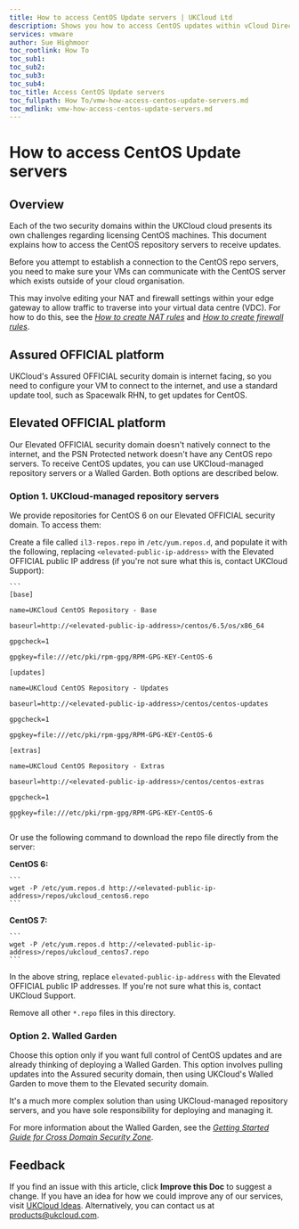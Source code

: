 ```yaml
---
title: How to access CentOS Update servers | UKCloud Ltd
description: Shows you how to access CentOS updates within vCloud Director
services: vmware
author: Sue Highmoor
toc_rootlink: How To
toc_sub1: 
toc_sub2:
toc_sub3:
toc_sub4:
toc_title: Access CentOS Update servers
toc_fullpath: How To/vmw-how-access-centos-update-servers.md
toc_mdlink: vmw-how-access-centos-update-servers.md
---
```


# How to access CentOS Update servers

## Overview

Each of the two security domains within the UKCloud cloud presents its own challenges regarding licensing CentOS machines. This document explains how to access the CentOS repository servers to receive updates.

Before you attempt to establish a connection to the CentOS repo servers, you need to make sure your VMs can communicate with the CentOS server which exists outside of your cloud organisation.

This may involve editing your NAT and firewall settings within your edge gateway to allow traffic to traverse into your virtual data centre (VDC). For how to do this, see the [*How to create NAT rules*](vmw-how-create-nat-rules.md) and [*How to create firewall rules*](vmw-how-create-firewall-rules.md).

## Assured OFFICIAL platform

UKCloud's Assured OFFICIAL security domain is internet facing, so you need to configure your VM to connect to the internet, and use a standard update tool, such as Spacewalk RHN, to get updates for CentOS.

## Elevated OFFICIAL platform

Our Elevated OFFICIAL security domain doesn't natively connect to the internet, and the PSN Protected network doesn't have any CentOS repo servers. To receive CentOS updates, you can use UKCloud-managed repository servers or a Walled Garden. Both options are described below.

### Option 1. UKCloud-managed repository servers

We provide repositories for CentOS 6 on our Elevated OFFICIAL security domain. To access them:

Create a file called `il3-repos.repo` in `/etc/yum.repos.d`, and populate it with the following, replacing `<elevated-public-ip-address>` with the Elevated OFFICIAL public IP address (if you're not sure what this is, contact UKCloud Support):

    ```
    [base]

    name=UKCloud CentOS Repository - Base

    baseurl=http://<elevated-public-ip-address>/centos/6.5/os/x86_64

    gpgcheck=1

    gpgkey=file:///etc/pki/rpm-gpg/RPM-GPG-KEY-CentOS-6

    [updates]

    name=UKCloud CentOS Repository - Updates

    baseurl=http://<elevated-public-ip-address>/centos/centos-updates

    gpgcheck=1

    gpgkey=file:///etc/pki/rpm-gpg/RPM-GPG-KEY-CentOS-6

    [extras]

    name=UKCloud CentOS Repository - Extras

    baseurl=http://<elevated-public-ip-address>/centos/centos-extras

    gpgcheck=1

    gpgkey=file:///etc/pki/rpm-gpg/RPM-GPG-KEY-CentOS-6
    ```

Or use the following command to download the repo file directly from the server:

**CentOS 6:**

    ```
    wget -P /etc/yum.repos.d http://<elevated-public-ip-address>/repos/ukcloud_centos6.repo
    ```

**CentOS 7:**

    ```
    wget -P /etc/yum.repos.d http://<elevated-public-ip-address>/repos/ukcloud_centos7.repo
    ```

In the above string, replace `elevated-public-ip-address` with the Elevated OFFICIAL public IP addresses. If you're not sure what this is, contact UKCloud Support.

Remove all other `*.repo` files in this directory.

### Option 2. Walled Garden

Choose this option only if you want full control of CentOS updates and are already thinking of deploying a Walled Garden. This option involves pulling updates into the Assured security domain, then using UKCloud's Walled Garden to move them to the Elevated security domain.

It's a much more complex solution than using UKCloud-managed repository servers, and you have sole responsibility for deploying and managing it.

For more information about the Walled Garden, see the [*Getting Started Guide for Cross Domain Security Zone*](../cdsz/cdsz-gs-walled-garden.md).

## Feedback

If you find an issue with this article, click **Improve this Doc** to suggest a change. If you have an idea for how we could improve any of our services, visit [UKCloud Ideas](https://ideas.ukcloud.com). Alternatively, you can contact us at <products@ukcloud.com>.
